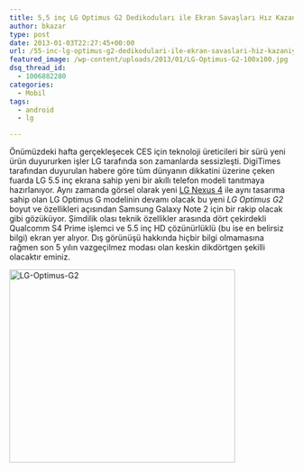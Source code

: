 ```yaml
---
title: 5,5 inç LG Optimus G2 Dedikoduları ile Ekran Savaşları Hız Kazanıyor
author: bkazar
type: post
date: 2013-01-03T22:27:45+00:00
url: /55-inc-lg-optimus-g2-dedikodulari-ile-ekran-savaslari-hiz-kazaniyor/
featured_image: /wp-content/uploads/2013/01/LG-Optimus-G2-100x100.jpg
dsq_thread_id:
  - 1006882280
categories:
  - Mobil
tags:
  - android
  - lg

---
```

Önümüzdeki hafta gerçekleşecek CES için teknoloji üreticileri bir sürü yeni ürün duyururken işler LG tarafında son zamanlarda sessizleşti. DigiTimes tarafından duyurulan habere göre tüm dünyanın dikkatini üzerine çeken fuarda LG 5.5 inç ekrana sahip yeni bir akıllı telefon modeli tanıtmaya hazırlanıyor. Aynı zamanda görsel olarak yeni [LG Nexus 4][1] ile aynı tasarıma sahip olan LG Optimus G modelinin devamı olacak bu yeni _LG Optimus G2_ boyut ve özellikleri açısından Samsung Galaxy Note 2 için bir rakip olacak gibi gözüküyor. Şimdilik olası teknik özellikler arasında dört çekirdekli Qualcomm S4 Prime işlemci ve 5.5 inç HD çözünürlüklü (bu ise en belirsiz bilgi) ekran yer alıyor. Dış görünüşü hakkında hiçbir bilgi olmamasına rağmen son 5 yılın vazgeçilmez modası olan keskin dikdörtgen şekilli olacaktır eminiz.

<img class="aligncenter size-large wp-image-10394" alt="LG-Optimus-G2" src="https://www.murekkep.org/wp-content/uploads/2013/01/LG-Optimus-G2-400x343.jpg" width="400" height="343" srcset="https://www.murekkep.org/wp-content/uploads/2013/01/LG-Optimus-G2-400x343.jpg 400w, https://www.murekkep.org/wp-content/uploads/2013/01/LG-Optimus-G2-50x42.jpg 50w, https://www.murekkep.org/wp-content/uploads/2013/01/LG-Optimus-G2-116x100.jpg 116w, https://www.murekkep.org/wp-content/uploads/2013/01/LG-Optimus-G2-233x200.jpg 233w, https://www.murekkep.org/wp-content/uploads/2013/01/LG-Optimus-G2-355x305.jpg 355w, https://www.murekkep.org/wp-content/uploads/2013/01/LG-Optimus-G2.jpg 783w" sizes="(max-width: 400px) 100vw, 400px" />

 [1]: https://www.murekkep.org/lg-nexus-4-teknik-ozellikleri-artilarieksileri-8816